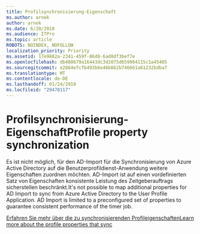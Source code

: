 ```yaml
---
title: Profilsynchronisierung-Eigenschaft
ms.author: arnek
author: arnek
ms.date: 6/20/2018
ms.audience: ITPro
ms.topic: article
ROBOTS: NOINDEX, NOFOLLOW
localization_priority: Priority
ms.assetid: 17e9882a-2341-459f-86d8-6ad8df3bef7e
ms.openlocfilehash: db480679a16443dc3d2075d659904115c1a45405
ms.sourcegitcommit: e2864efcfb493b6e46b662b746661a61232bdba7
ms.translationtype: MT
ms.contentlocale: de-DE
ms.lasthandoff: 01/24/2019
ms.locfileid: "29470117"
---
```

# <a name="profile-property-synchronization"></a><span data-ttu-id="0f80b-102">Profilsynchronisierung-Eigenschaft</span><span class="sxs-lookup"><span data-stu-id="0f80b-102">Profile property synchronization</span></span>

<span data-ttu-id="0f80b-p101">Es ist nicht möglich, für den AD-Import für die Synchronisierung von Azure Active Directory auf die Benutzerprofildienst-Anwendung weitere Eigenschaften zuordnen möchten. AD-Import ist auf einen vordefinierten Satz von Eigenschaften konsistente Leistung des Zeitgeberauftrags sicherstellen beschränkt.</span><span class="sxs-lookup"><span data-stu-id="0f80b-p101">It's not possible to map additional properties for AD Import to sync from Azure Active Directory to the User Profile Application. AD Import is limited to a preconfigured set of properties to guarantee consistent performance of the timer job.</span></span>
  
[<span data-ttu-id="0f80b-105">Erfahren Sie mehr über die zu synchronisierenden Profileigenschaften</span><span class="sxs-lookup"><span data-stu-id="0f80b-105">Learn more about the profile properties that sync</span></span>](https://go.microsoft.com/fwlink/?linkid=875671)
  

